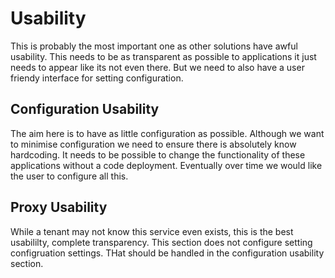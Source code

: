 # Usability
This is probably the most important one as other solutions have awful usability. This needs to be as transparent as possible to applications it just needs to appear like its not even there. But we need to also have a user friendy interface for setting configuration.

## Configuration Usability
The aim here is to have as little configuration as possible. Although we want to minimise configuration we need to ensure there is absolutely know hardcoding. It needs to be possible to change the functionality of these applications without a code deployment. Eventually over time we would like the user to configure all this.

## Proxy Usability
While a tenant may not know this service even exists, this is the best usabililty, complete transparency. This section does not configure setting configruation settings. THat should be handled in the configuration usability section.